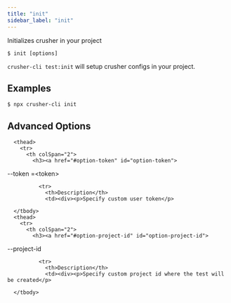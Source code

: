 ```yaml
---
title: "init"
sidebar_label: "init"
---
```

<head>
  <title>ionic init: Command to Initialize Existing Ionic App Projects</title>
  <meta name="description" content="The ionic init command will initialize an Ionic app within the current directory. Read our documentation on how to initialize existing projects with Ionic." />
</head>

Initializes crusher in your project

```shell
$ init [options]
```

`crusher-cli test:init` will setup crusher configs in your project.
## Examples

```shell
$ npx crusher-cli init
```

## Advanced Options


<table className="reference-table">
  
      <thead>
        <tr>
          <th colSpan="2">
            <h3><a href="#option-token" id="option-token">
  --token
  <span class="option-spec"> =&lt;token&gt;</span>
</a></h3>
          </th>
        </tr>
      </thead>
      <tbody>
        
              <tr>
                <th>Description</th>
                <td><div><p>Specify custom user token</p>
</div></td>
              </tr>
              
      </tbody>
      <thead>
        <tr>
          <th colSpan="2">
            <h3><a href="#option-project-id" id="option-project-id">
  --project-id
  
</a></h3>
          </th>
        </tr>
      </thead>
      <tbody>
        
              <tr>
                <th>Description</th>
                <td><div><p>Specify custom project id where the test will be created</p>
</div></td>
              </tr>
              
      </tbody>
</table>


